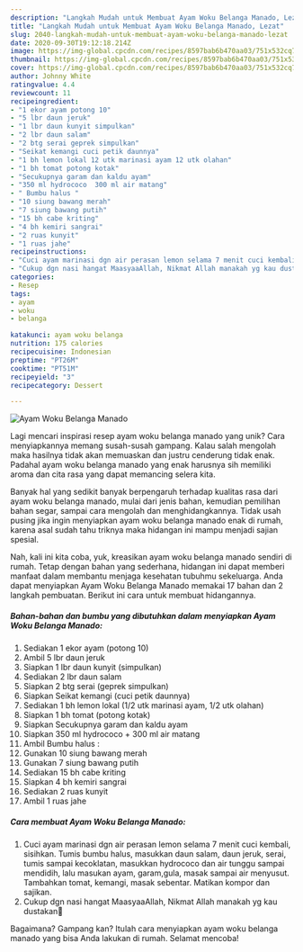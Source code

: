 ```yaml
---
description: "Langkah Mudah untuk Membuat Ayam Woku Belanga Manado, Lezat"
title: "Langkah Mudah untuk Membuat Ayam Woku Belanga Manado, Lezat"
slug: 2040-langkah-mudah-untuk-membuat-ayam-woku-belanga-manado-lezat
date: 2020-09-30T19:12:18.214Z
image: https://img-global.cpcdn.com/recipes/8597bab6b470aa03/751x532cq70/ayam-woku-belanga-manado-foto-resep-utama.jpg
thumbnail: https://img-global.cpcdn.com/recipes/8597bab6b470aa03/751x532cq70/ayam-woku-belanga-manado-foto-resep-utama.jpg
cover: https://img-global.cpcdn.com/recipes/8597bab6b470aa03/751x532cq70/ayam-woku-belanga-manado-foto-resep-utama.jpg
author: Johnny White
ratingvalue: 4.4
reviewcount: 11
recipeingredient:
- "1 ekor ayam potong 10"
- "5 lbr daun jeruk"
- "1 lbr daun kunyit simpulkan"
- "2 lbr daun salam"
- "2 btg serai geprek simpulkan"
- "Seikat kemangi cuci petik daunnya"
- "1 bh lemon lokal 12 utk marinasi ayam 12 utk olahan"
- "1 bh tomat potong kotak"
- "Secukupnya garam dan kaldu ayam"
- "350 ml hydrococo  300 ml air matang"
- " Bumbu halus "
- "10 siung bawang merah"
- "7 siung bawang putih"
- "15 bh cabe kriting"
- "4 bh kemiri sangrai"
- "2 ruas kunyit"
- "1 ruas jahe"
recipeinstructions:
- "Cuci ayam marinasi dgn air perasan lemon selama 7 menit cuci kembali, sisihkan. Tumis bumbu halus, masukkan daun salam, daun jeruk, serai, tumis sampai kecoklatan, masukkan hydrococo dan air tunggu sampai mendidih, lalu masukan ayam, garam,gula, masak sampai air menyusut. Tambahkan tomat, kemangi, masak sebentar. Matikan kompor dan sajikan."
- "Cukup dgn nasi hangat MaasyaaAllah, Nikmat Allah manakah yg kau dustakan🙏"
categories:
- Resep
tags:
- ayam
- woku
- belanga

katakunci: ayam woku belanga 
nutrition: 175 calories
recipecuisine: Indonesian
preptime: "PT26M"
cooktime: "PT51M"
recipeyield: "3"
recipecategory: Dessert

---
```



![Ayam Woku Belanga Manado](https://img-global.cpcdn.com/recipes/8597bab6b470aa03/751x532cq70/ayam-woku-belanga-manado-foto-resep-utama.jpg)

Lagi mencari inspirasi resep ayam woku belanga manado yang unik? Cara menyiapkannya memang susah-susah gampang. Kalau salah mengolah maka hasilnya tidak akan memuaskan dan justru cenderung tidak enak. Padahal ayam woku belanga manado yang enak harusnya sih memiliki aroma dan cita rasa yang dapat memancing selera kita.

Banyak hal yang sedikit banyak berpengaruh terhadap kualitas rasa dari ayam woku belanga manado, mulai dari jenis bahan, kemudian pemilihan bahan segar, sampai cara mengolah dan menghidangkannya. Tidak usah pusing jika ingin menyiapkan ayam woku belanga manado enak di rumah, karena asal sudah tahu triknya maka hidangan ini mampu menjadi sajian spesial.




Nah, kali ini kita coba, yuk, kreasikan ayam woku belanga manado sendiri di rumah. Tetap dengan bahan yang sederhana, hidangan ini dapat memberi manfaat dalam membantu menjaga kesehatan tubuhmu sekeluarga. Anda dapat menyiapkan Ayam Woku Belanga Manado memakai 17 bahan dan 2 langkah pembuatan. Berikut ini cara untuk membuat hidangannya.

<!--inarticleads1-->

##### Bahan-bahan dan bumbu yang dibutuhkan dalam menyiapkan Ayam Woku Belanga Manado:

1. Sediakan 1 ekor ayam (potong 10)
1. Ambil 5 lbr daun jeruk
1. Siapkan 1 lbr daun kunyit (simpulkan)
1. Sediakan 2 lbr daun salam
1. Siapkan 2 btg serai (geprek simpulkan)
1. Siapkan Seikat kemangi (cuci petik daunnya)
1. Sediakan 1 bh lemon lokal (1/2 utk marinasi ayam, 1/2 utk olahan)
1. Siapkan 1 bh tomat (potong kotak)
1. Siapkan Secukupnya garam dan kaldu ayam
1. Siapkan 350 ml hydrococo + 300 ml air matang
1. Ambil  Bumbu halus :
1. Gunakan 10 siung bawang merah
1. Gunakan 7 siung bawang putih
1. Sediakan 15 bh cabe kriting
1. Siapkan 4 bh kemiri sangrai
1. Sediakan 2 ruas kunyit
1. Ambil 1 ruas jahe




<!--inarticleads2-->

##### Cara membuat Ayam Woku Belanga Manado:

1. Cuci ayam marinasi dgn air perasan lemon selama 7 menit cuci kembali, sisihkan. Tumis bumbu halus, masukkan daun salam, daun jeruk, serai, tumis sampai kecoklatan, masukkan hydrococo dan air tunggu sampai mendidih, lalu masukan ayam, garam,gula, masak sampai air menyusut. Tambahkan tomat, kemangi, masak sebentar. Matikan kompor dan sajikan.
1. Cukup dgn nasi hangat MaasyaaAllah, Nikmat Allah manakah yg kau dustakan🙏




Bagaimana? Gampang kan? Itulah cara menyiapkan ayam woku belanga manado yang bisa Anda lakukan di rumah. Selamat mencoba!
